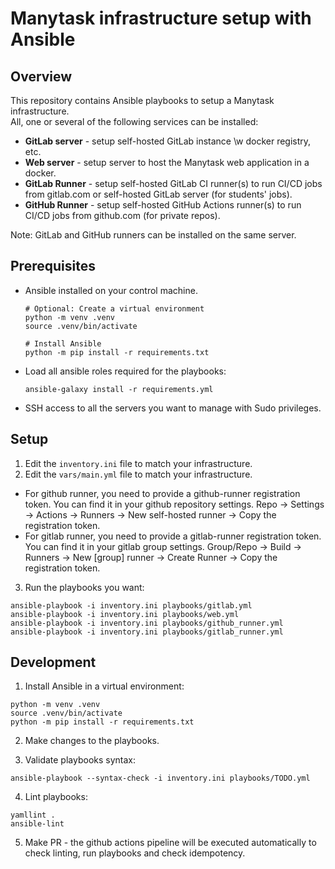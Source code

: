 # Manytask infrastructure setup with Ansible


## Overview

This repository contains Ansible playbooks to setup a Manytask infrastructure.  
All, one or several of the following services can be installed:
* **GitLab server** - setup self-hosted GitLab instance \w docker registry, etc.
* **Web server**    - setup server to host the Manytask web application in a docker.
* **GitLab Runner** - setup self-hosted GitLab CI runner(s) to run CI/CD jobs from gitlab.com or self-hosted GitLab server (for students' jobs).
* **GitHub Runner** - setup self-hosted GitHub Actions runner(s) to run CI/CD jobs from github.com (for private repos).

Note: GitLab and GitHub runners can be installed on the same server. 


## Prerequisites
- Ansible installed on your control machine.
  ```shell
  # Optional: Create a virtual environment
  python -m venv .venv
  source .venv/bin/activate
  ```
  ```shell
  # Install Ansible
  python -m pip install -r requirements.txt
  ```
- Load all ansible roles required for the playbooks:
  ```shell
  ansible-galaxy install -r requirements.yml
  ```
- SSH access to all the servers you want to manage with Sudo privileges.

## Setup

1. Edit the `inventory.ini` file to match your infrastructure.
2. Edit the `vars/main.yml` file to match your infrastructure.
  * For github runner, you need to provide a github-runner registration token. You can find it in your github repository settings.
    Repo -> Settings -> Actions -> Runners -> New self-hosted runner -> Copy the registration token.
  * For gitlab runner, you need to provide a gitlab-runner registration token. You can find it in your gitlab group settings.
    Group/Repo -> Build -> Runners -> New [group] runner -> Create Runner -> Copy the registration token.
3. Run the playbooks you want:
  ```shell
  ansible-playbook -i inventory.ini playbooks/gitlab.yml
  ansible-playbook -i inventory.ini playbooks/web.yml
  ansible-playbook -i inventory.ini playbooks/github_runner.yml
  ansible-playbook -i inventory.ini playbooks/gitlab_runner.yml
  ```


## Development

1. Install Ansible in a virtual environment:
  ```shell
  python -m venv .venv
  source .venv/bin/activate
  python -m pip install -r requirements.txt
  ```

2. Make changes to the playbooks.

3. Validate playbooks syntax:
  ```shell
  ansible-playbook --syntax-check -i inventory.ini playbooks/TODO.yml
  ``` 

4. Lint playbooks:
  ```shell
  yamllint .
  ansible-lint
  ```

5. Make PR - the github actions pipeline will be executed automatically to check linting, run playbooks and check idempotency.
